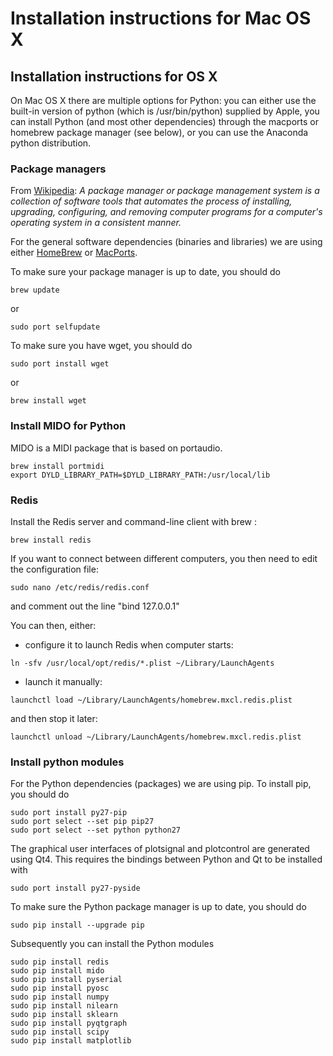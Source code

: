 # Installation instructions for Mac OS X

## Installation instructions for OS X

On Mac OS X there are multiple options for Python: you can either use the built-in version of python (which is /usr/bin/python) supplied by Apple, you can install Python (and most other dependencies) through the macports or homebrew package manager (see below), or you can use the Anaconda python distribution.


### Package managers

From [Wikipedia](https://en.wikipedia.org/wiki/Package_manager): *A package manager or package management system is a collection of software tools that automates the process of installing, upgrading, configuring, and removing computer programs for a computer's operating system in a consistent manner.*

For the general software dependencies (binaries and libraries) we are using either [HomeBrew](http://brew.sh) or [MacPorts](https://www.macports.org).

To make sure your package manager is up to date, you should do

```
brew update
```

or

```
sudo port selfupdate
```

To make sure you have wget, you should do

```
sudo port install wget
```

or

```
brew install wget
```

### Install MIDO for Python

MIDO is a MIDI package that is based on portaudio.

```
brew install portmidi
export DYLD_LIBRARY_PATH=$DYLD_LIBRARY_PATH:/usr/local/lib
```

### Redis

Install the Redis server and command-line client with brew :
```
brew install redis
```

If you want to connect between different computers, you then need to edit the configuration file:
```
sudo nano /etc/redis/redis.conf
```
and comment out the line "bind 127.0.0.1"

You can then, either:
- configure it to launch Redis when computer starts:
```
ln -sfv /usr/local/opt/redis/*.plist ~/Library/LaunchAgents
```
- launch it manually:
```
launchctl load ~/Library/LaunchAgents/homebrew.mxcl.redis.plist
```
and then stop it later:
```
launchctl unload ~/Library/LaunchAgents/homebrew.mxcl.redis.plist
```

### Install python modules

For the Python dependencies (packages) we are using pip. To install pip, you should do

```
sudo port install py27-pip
sudo port select --set pip pip27
sudo port select --set python python27
```

The graphical user interfaces of plotsignal and plotcontrol are generated using Qt4. This requires the bindings between Python and Qt to be installed with

```
sudo port install py27-pyside
```

To make sure the Python package manager is up to date, you should do
```
sudo pip install --upgrade pip
```

Subsequently you can install the Python modules
```
sudo pip install redis
sudo pip install mido
sudo pip install pyserial
sudo pip install pyosc
sudo pip install numpy
sudo pip install nilearn
sudo pip install sklearn
sudo pip install pyqtgraph
sudo pip install scipy
sudo pip install matplotlib
```
